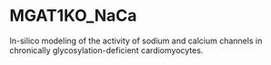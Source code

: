 # MGAT1KO_NaCa
In-silico modeling of the activity of sodium and calcium channels in chronically glycosylation-deficient cardiomyocytes.
